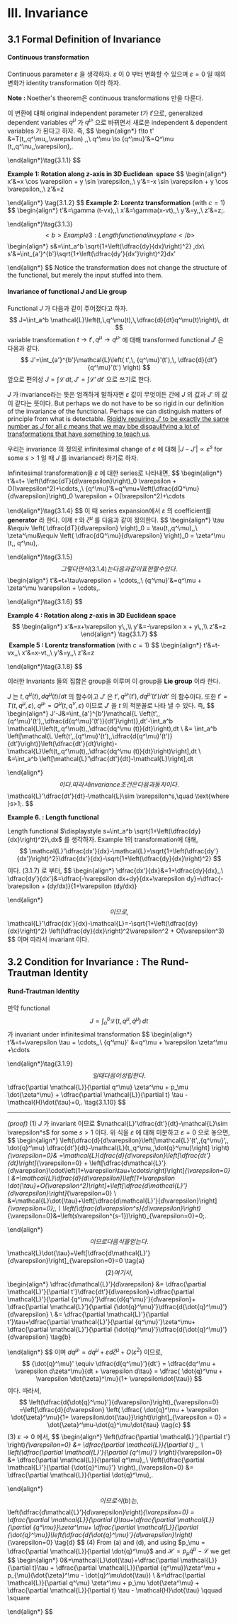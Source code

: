 III. Invariance
===



## 3.1 Formal Definition of Invariance



#### Continuous transformation 

Continuous parameter $\varepsilon$ 을 생각하자. $\varepsilon$ 이 $0$ 부터 변화할 수 있으며 $\varepsilon=0$ 일 때의 변화가 identity transformation 이라 하자. 

<b>Note : </b> Noether's theorem은 continuous transformations 만을 다룬다.



이 변환에 대해 original independent parameter $t$가 $t'$으로, generalized dependent variables $q^\mu$ 가 ${q^\mu}'$ 으로 바뀌면서 새로운 independent & dependent variables 가 된다고 하자. 즉,
$$
\begin{align*}
t\to t' &=T(t,\,q^\mu,\,\varepsilon) \,,\\
q^\mu \to {q^\mu}'&=Q^\mu (t,\,q^\nu,\,\varepsilon)\,. 

\end{align*}\tag{3.1.1}
$$

<b>Example 1: Rotation along $z$-axis in 3D Euclidean  space</b> 
$$
\begin{align*}
x'&=x \cos \varepsilon + y \sin \varepsilon\,,\\
y'&=-x \sin \varepsilon + y \cos \varepsilon\,,\\
z'&=z

\end{align*} \tag{3.1.2}
$$
<b>Example 2: Lorentz transformation</b> (with $c=1$)
$$
\begin{align*}
t'&=\gamma (t-vx)\,,\\
x'&=\gamma(x-vt)\,,\\
y'&=y\,,\\
z'&=z\;.

\end{align*}\tag{3.1.3}
$$
<b>Example 3: Length functional in xy plane</b>
$$
\begin{align*}
s&=\int_a^b \sqrt{1+\left(\dfrac{dy}{dx}\right)^2} \,dx\\
s'&=\int_{a'}^{b'}\sqrt{1+\left(\dfrac{dy'}{dx'}\right)^2}dx'

\end{align*}
$$
Notice the transformation does not change the structure of the functional, but merely the input stuffed into them.



#### Invariance of functional $J$ and Lie group

Functional $J$ 가 다음과 같이 주어졌다고 하자.
$$
J=\int_a^b \mathcal{L}\left(t,\,q^\mu(t),\,\dfrac{d}{dt}q^\mu(t)\right)\, dt
$$
variable transformation $t\to t',\, q^\mu \to {q^\mu}'$ 에 대해 transformed functional $J'$ 은 다음과 같다.
$$
J'=\int_{a'}^{b'}\mathcal{L}\left( t',\, {q^\mu}'(t'),\, \dfrac{d}{dt'}{q^\mu}'(t') \right)
$$
앞으로 편의상 $J=\int \mathcal{L}\,dt,\,J'=\int\mathcal{L}'\,dt'$ 으로 쓰기로 한다.



$J$ 가 invariance라는 뜻은 엄격하게 말하자면 $\varepsilon$ 값이 무엇이든 간에 $J$ 의 값과 $J'$ 의 값이 같다는 뜻이다. But perhaps we do not have to be so rigid in our definition of the invariance of the functional. Perhaps we can distinguish matters of principle from what is detectable. <u>Rigidly requiring $J'$ to be exactly the same number as $J$ for all $\varepsilon$ means that we may bbe disqaulifying a lot of transformations that have something to teach us</u>. 

우리는 invariance 의 정의로 infinitesimal change of $\varepsilon$ 에 대해 $|J-J'| \propto \varepsilon^s$ for some $s>1$ 일 때 $J$ 를 invariance라 하기로 하자.

Infinitesimal transformation을 $\varepsilon$ 에 대한 series로 나타내면,
$$
\begin{align*}
t'&=t+ \left(\dfrac{dT}{d\varepsilon}\right)_0 \varepsilon + O(\varepsilon^2)+\cdots\,,\\
{q^\mu}'&=q^\mu+\left(\dfrac{dQ^\mu}{d\varepsilon}\right)_0 \varepsilon + O(\varepsilon^2)+\cdots

\end{align*}\tag{3.1.4}
$$
이 때 series expansion에서 $\varepsilon$ 의 coefficient를 **generator** 라 한다. 이제 $\tau$ 와 $\zeta^\mu$ 를 다음과 같이 정의한다.
$$
\begin{align*}
\tau &\equiv \left( \dfrac{dT}{d\varepsilon} \right)_0 = \tau(t,\,q^\mu)\,,\\
\zeta^\mu&\equiv \left( \dfrac{dQ^\mu}{d\varepsilon} \right)_0 = \zeta^\mu (t,\, q^\nu)\,.

\end{align*}\tag{3.1.5}
$$
 그렇다면 식 (3.1.4) 는 다음과 같이 표현 할 수 있다.
$$
\begin{align*}
t'&=t+\tau\varepsilon + \cdots\,,\\
{q^\mu}'&=q^\mu + \zeta^\mu \varepsilon + \cdots\,.

\end{align*}\tag{3.1.6}
$$


<b>Example 4 : Rotation along $z$-axis in 3D Euclidean space </b>
$$
\begin{align*}
x'&=x+\varepsilon y\,,\\
y'&=-\varepsilon x + y\,,\\
z'&=z
\end{align*} \tag{3.1.7}
$$
<b> Example 5 : Lorentz transformation</b> (with $c=1$)
$$
\begin{align*}
t'&=t-vx\,,\\
x'&=x-vt\,,\\
y'&=y\,,\\
z'&=z

\end{align*}\tag{3.1.8}
$$




이러한 Invariants 들의 집합은 group을 이루며 이 group을 **Lie group** 이라 한다.



$J$ 는 $t,\,q^\mu(t),\,dq^\mu(t)/dt$ 의 함수이고 $J'$ 은 $t',\,{q^\mu}'(t'),\, d{q^\mu}'(t')/dt'$ 의 함수이다. 또한 $t'=T(t,\,q^\mu,\,\varepsilon)$, ${q^\mu}'=Q^\mu (t,\,q^\nu,\,\varepsilon)$ 이므로 $J'$ 을 $t$ 의 적분꼴로 나타 낼 수 있다. 즉,
$$
\begin{align*}
J'-J&=\int_{a'}^{b'}\mathcal{L \left(t',\,{q^\mu}'(t'),\,\dfrac{d{q^\mu}'(t')}{dt'}\right)}\,dt'-\int_a^b \mathcal{L}\left(t,\,q^\mu(t),\,\dfrac{dq^\mu (t)}{dt}\right)\,dt \\
&= \int_a^b \left[\mathcal{L \left(t',\,{q^\mu}'(t'),\,\dfrac{d{q^\mu}'(t')}{dt'}\right)}\left(\dfrac{dt'}{dt}\right)-\mathcal{L}\left(t,\,q^\mu(t),\,\dfrac{dq^\mu (t)}{dt}\right)\right]\,dt \\
&=\int_a^b \left[\mathcal{L}'\dfrac{dt'}{dt}-\mathcal{L}\right]\,dt

\end{align*}
$$
 이다. 따라서 invariance 조건은 다음과 동치이다.
$$
\mathcal{L}'\dfrac{dt'}{dt}-\mathcal{L}\sim \varepsilon^s,\quad \text{where }s>1\;.
$$


<b>Example 6. : Length functional</b>

Length functional $\displaystyle s=\int_a^b \sqrt{1+\left(\dfrac{dy}{dx}\right)^2}\,dx$ 를 생각하자. Example 1의 transformation에 대해,
$$
\mathcal{L}'\dfrac{dx'}{dx}-\mathcal{L}=\sqrt{1+\left(\dfrac{dy'}{dx'}\right)^2}\dfrac{dx'}{dx}-\sqrt{1+\left(\dfrac{dy}{dx}\right)^2}
$$
이다. (3.1.7) 로 부터,
$$
\begin{align*}
\dfrac{dx'}{dx}&=1+\dfrac{dy}{dx}\,,\\
\dfrac{dy'}{dx'}&=\dfrac{-\varepsilon dx+dy}{dx+\varepsilon dy}=\dfrac{-\varepsilon + (dy/dx)}{1+\varepsilon (dy/dx)}

\end{align*}
$$
이므로,
$$
\mathcal{L}'\dfrac{dx'}{dx}-\mathcal{L}=-\sqrt{1+\left(\dfrac{dy}{dx}\right)^2} \left(\dfrac{dy}{dx}\right)^2\varepsilon^2 + O(\varepsilon^3)
$$
이며 따라서 invariant 이다. 



## 3.2 Condition for Invariance : The Rund-Trautman Identity



#### Rund-Trautman Identity

만약 functional
$$
J=\int_a^b \mathcal{L}(t,\,q^\mu,\,\dot{q}^\mu)\,dt
$$
가 invariant under infinitesimal transformation 
$$
\begin{align*}
t'&=t+\varepsilon \tau + \cdots,\,\\
{q^\mu}' &=q^\mu + \varepsilon \zeta^\mu +\cdots

\end{align*}\tag{3.1.9}
$$
일 때 다음이 성립한다.
$$
\dfrac{\partial \mathcal{L}}{\partial q^\mu} \zeta^\mu + p_\mu \dot{\zeta^\mu} + \dfrac{\partial \mathcal{L}}{\partial t} \tau - \mathcal{H}\dot{\tau}=0\,. \tag{3.1.10}
$$

----

*(proof)* (1) $J$ 가 invariant 이므로 $\mathcal{L}'\dfrac{dt'}{dt}-\mathcal{L}\sim \varepsilon^s$ for some $s>1$ 이다. 위 식을 $\varepsilon$ 에 대해 미분하고 $\varepsilon=0$ 으로 놓으면, 
$$
\begin{align*}
\left(\dfrac{d}{d\varepsilon}\left[\mathcal{L}'(t',\,{q^\mu}',\, \dot{q}^\mu) \dfrac{dt'}{dt}-\mathcal{L}(t,\,q^\mu,\,\dot{q}^\mu)\right] \right)_{\varepsilon=0}& =\mathcal{L}\dfrac{d}{d\varepsilon}\left[\dfrac{dt'}{dt}\right]_{\varepsilon=0} + \left[\dfrac{d\mathcal{L}'}{d\varepsilon}\cdot\left(1+\varepsilon\tau+\cdots\right)\right]_{\varepsilon=0} \\
&=\mathcal{L}\dfrac{d}{d\varepsilon}\left[1+\varepsilon \dot{\tau}+O(\varepsilon^2)\right]+\left[\dfrac{d\mathcal{L}'}{d\varepsilon}\right]_{\varepsilon=0} \\
&=\mathcal{L}\dot{\tau}+\left[\dfrac{d\mathcal{L}'}{d\varepsilon}\right]_{\varepsilon=0}\;, \\
\left(\dfrac{d\varepsilon^s}{d\varepsilon}\right)_{\varepsilon=0}&=\left(s\varepsilon^{s-1})\right)_{\varepsilon=0}=0\;.

\end{align*}
$$
이므로 다음 식을 얻는다.
$$
\mathcal{L}\dot{\tau}+\left[\dfrac{d\mathcal{L}'}{d\varepsilon}\right]_{\varepsilon=0}=0 \tag{a}
$$
(2) 여기서,
$$
\begin{align*}
\dfrac{d\mathcal{L}'}{d\varepsilon} &= \dfrac{\partial \mathcal{L}'}{\partial t'}\dfrac{dt'}{d\varepsilon}+\dfrac{\partial \mathcal{L}'}{\partial {q^\mu}'}\dfrac{d{q^\mu}'}{d\varepsilon}+ \dfrac{\partial \mathcal{L}'}{\partial {\dot{q}^\mu}'}\dfrac{d{\dot{q}^\mu}'}{d\varepsilon} \\
&= \dfrac{\partial \mathcal{L}'}{\partial t'}\tau+\dfrac{\partial \mathcal{L}'}{\partial {q^\mu}'}\zeta^\mu+ \dfrac{\partial \mathcal{L}'}{\partial {\dot{q}^\mu}'}\dfrac{d{\dot{q}^\mu}'}{d\varepsilon} \tag{b}


\end{align*}
$$
이며 $d{q^\mu}'=dq^\mu + \varepsilon d\zeta^\mu + O(\varepsilon^2)$ 이므로,
$$
{\dot{q}^\mu}' \equiv \dfrac{d{q^\mu}'}{dt'} = \dfrac{dq^\mu + \varepsilon d\zeta^\mu}{dt + \varepsilon d\tau} = \dfrac{ \dot{q}^\mu + \varepsilon \dot{\zeta}^\mu}{1+ \varepsilon\dot{\tau}}
$$
이다. 따라서,
$$
\left(\dfrac{d{\dot{q}^\mu}'}{d\varepsilon}\right)_{\varepsilon=0} =\left[\dfrac{d}{d\varepsilon} \left( \dfrac{ \dot{q}^\mu + \varepsilon \dot{\zeta}^\mu}{1+ \varepsilon\dot{\tau}}\right)\right]_{\varepsilon = 0} = \dot{\zeta}^\mu-\dot{q}^\mu\dot{\tau} \tag{c}
$$
(3) $\varepsilon\to 0$ 에서,
$$
\begin{align*}
\left(\dfrac{\partial \mathcal{L}'}{\partial t'} \right)_{\varepsilon=0} &= \dfrac{\partial \mathcal{L}}{\partial t} \,, \\
\left(\dfrac{\partial \mathcal{L}'}{\partial {q^\mu}'} \right)_{\varepsilon=0} &= \dfrac{\partial \mathcal{L}}{\partial q^\mu}\,,\\
\left(\dfrac{\partial \mathcal{L}'}{\partial {\dot{q}^\mu}'} \right)_{\varepsilon=0} &= \dfrac{\partial \mathcal{L}}{\partial \dot{q}^\mu}\,.

\end{align*}
$$
이므로 식 (b) 는,
$$
\left(\dfrac{d\mathcal{L}'}{d\varepsilon}\right)_{\varepsilon=0} = 
\dfrac{\partial \mathcal{L}}{\partial t}\tau+\dfrac{\partial \mathcal{L}}{\partial {q^\mu}}\zeta^\mu+ \dfrac{\partial \mathcal{L}}{\partial {\dot{q}^\mu}}\left(\dfrac{d{\dot{q}^\mu}'}{d\varepsilon}\right)_{\varepsilon=0} \tag{d}
$$
(4) From (a) and (d), and using $p_\mu = \dfrac{\partial \mathcal{L}}{\partial \dot{q}^\mu}$ and $\mathcal{H}=p_\mu \dot{q}^\mu -\mathcal{L}$  we get
$$
\begin{align*}
0&=\mathcal{L}\dot{\tau}+\dfrac{\partial \mathcal{L}}{\partial t}\tau + \dfrac{\partial \mathcal{L}}{\partial {q^\mu}}\zeta^\mu + p_{\mu}(\dot{\zeta}^\mu - \dot{q}^\mu\dot{\tau}) \\
&=\dfrac{\partial \mathcal{L}}{\partial q^\mu} \zeta^\mu + p_\mu \dot{\zeta^\mu} + \dfrac{\partial \mathcal{L}}{\partial t} \tau - \mathcal{H}\dot{\tau} \qquad \square

\end{align*}
$$
 

